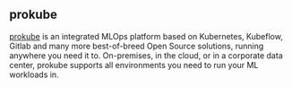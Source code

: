 ## prokube
[prokube](https://prokube.ai/) is an integrated MLOps platform based on Kubernetes, Kubeflow, Gitlab and 
many more best-of-breed Open Source solutions, running anywhere you need it to. On-premises, in the cloud, 
or in a corporate data center, prokube supports all environments you need to run your ML workloads in.
